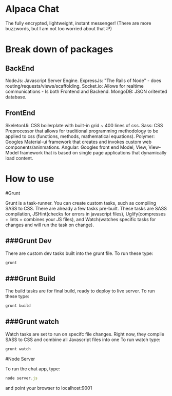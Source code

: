 Alpaca Chat
=============
The fully encrypted, lightweight, instant messenger!
(There are more buzzwords, but I am not too worried about that :P)


Break down of packages
=======================

BackEnd
----------------
NodeJs: Javascript Server Engine.
ExpressJs: "The Rails of Node" - does routing/requests/views/scaffolding.
Socket.io: Allows for realtime communications - Is both Frontend and Backend.
MongoDB: JSON oritented database.

FrontEnd
--------------
SkeletonUi: CSS boilerplate with built-in grid ~ 400 lines of css.
Sass: CSS Preprocessor that allows for traditional programming methodology to be applied to css (functions, methods, mathematical equations).
Polymer: Googles Material-ui framework that creates and invokes custom web components/aninmations. 
Angular: Googles front end Model, View, View-Model framework that is based on single page applications that dynamically load content.


How to use
=============

#Grunt

Grunt is a task-runner. You can create custom tasks, such as compiling SASS to CSS. There are already a few tasks pre-built. These tasks are SASS compilation, JSHint(checks for errors in javascript files), Uglify(compresses + lints + combines your JS files), and Watch(watches specific tasks for changes and will run the task on change).

###Grunt Dev
-----------------
There are custom dev tasks built into the grunt file. To run these type: 
```javascript
grunt
```

###Grunt Build
-------------
The build tasks are for final build, ready to deploy to live server. To run these type:
```javascript
grunt build
```

###Grunt watch
-------------
Watch tasks are set to run on specifc file changes. Right now, they compile SASS to CSS and combine all Javascript files into one 
To run watch type:
```javascript
grunt watch
```

#Node Server

To run the chat app, type: 
```javascript
node server.js
```
and point your browser to localhost:9001


